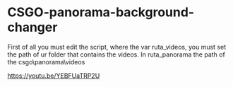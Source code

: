 # CSGO-panorama-background-changer
First of all you must edit the script, where the var ruta_videos, you must set the path of ur folder that contains the videos. In ruta_panorama the path of the csgo\panorama\videos 

https://youtu.be/YEBFUaTRP2U
